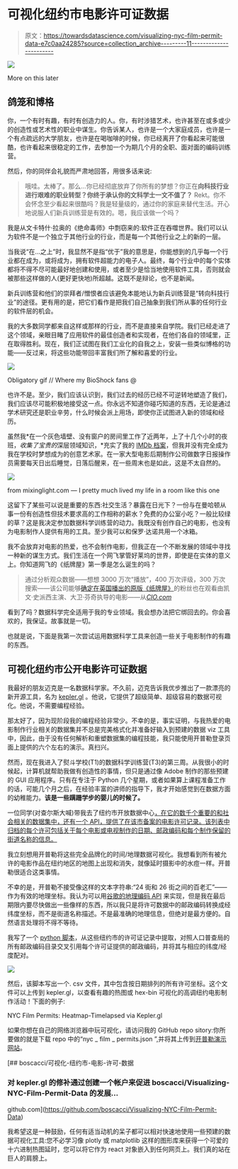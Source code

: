 # 可视化纽约市电影许可证数据

> 原文：<https://towardsdatascience.com/visualizing-nyc-film-permit-data-e7c0aa24285?source=collection_archive---------11----------------------->

![](img/a6bbedacdccc7d88cea19f6d04c126f2.png)

More on this later

## 鸽笼和博格

你，一个有时有趣，有时有创造力的人。你，有时涉猎艺术，也许甚至在或多或少的创造性或艺术性的职业中谋生。你告诉某人，也许是一个大家庭成员，也许是一个有点疏远的大学朋友，也许是在喝咖啡的时候，你已经离开了你看起来可能很酷，也许看起来很稳定的工作，去参加一个为期几个月的全职、面对面的编码训练营。

然后，你的同伴会礼貌而严肃地回答，用很多话来说:

> 哦哇。太棒了。那么…你已经彻底放弃了你所有的梦想？你正在**向科技行业进行艰难的职业转型？你终于承认你的文科学士一文不值了？** Rekt。你不会怀念至少看起来很酷吗？我是轻量级的，通过你的家庭来替代生活。开心地说服人们新兵训练营是有效的。嗯，我应该做一个吗？

我是从文卡特什·拉奥的《绝命毒师》中剽窃来的:软件正在吞噬世界。我们可以认为软件不是一个独立于其他行业的行业，而是每一个其他行业之上的新的一层。

当我说“在…之上”时，我显然不是指“优于”我的意思是，你能想到的几乎每一个行业都在成为，或将成为，拥有软件超能力的电子人。最终，每个行业中的每个实体都将不得不尽可能最好地创建和使用，或者至少是恰当地使用软件工具，否则就会被那些这样做的人(更好更快地)所超越。这既不是辩论，也不是新闻。

新兵训练营和他们的崇拜者/憎恨者应该避免本能地认为新兵训练营是“转向科技行业”的途径。更有用的是，把它们看作是把我们自己抽象到我们所从事的任何行业的软件层的机会。

我的大多数同学都来自这样或那样的行业，而不是直接来自学院。我们已经走进了这个领域，亲眼目睹了应用软件的最佳创造者和实现者，在他们各自的领域里，正在取得胜利。现在，我们正试图在我们工业化的自我之上，安装一些类似博格的功能——反过来，将这些功能带回丰富我们所了解和喜爱的行业。

![](img/21793f4935ac7c71b7e781b15c0af638.png)

Obligatory gif // Where my BioShock fans @

也许不是。至少，我们应该认识到，我们过去的经历已经不可逆转地塑造了我们，我们应该尽可能积极地接受这一点。你永远不知道你碰巧知道的东西，无论是通过学术研究还是职业辛劳，什么时候会派上用场，即使你正试图进入新的领域和经历。

虽然我*在一个灰色墙壁、没有窗户的房间里工作了近两年，上了十几个小时的夜班，*收集了宝贵的*深层领域知识，*充实了我的 [IMDb 档案](https://www.imdb.com/name/nm4574526/)，但我并没有完全成为我在学校时梦想成为的创意艺术家。在一家大型电影后期制作公司做数字日报操作员需要每天日出后睡觉，日落后醒来，在一些周末也是如此，这是不太自然的。

![](img/f1c78ce319a8a49cdb566f0d973136aa.png)

from mixinglight.com — I pretty much lived my life in a room like this one

这留下了某些可以说是重要的东西:社交生活？暴露在日光下？一份与在曼哈顿从事一份有创造性但技术要求高的工作相称的薪水？免费的办公室小吃？一般比较绿的草？这是我决定参加数据科学训练营的动力。我既没有创作自己的电影，也没有为电影制作人提供有用的工具。至少我可以和保罗·达诺共用一个冰箱。

我不会放弃对电影的热爱，也不会制作电影，但我正在一个不断发展的领域中寻找一种新的谋生方式。我们生活在一个网飞掌管好莱坞的世界，即使是在实体的意义上。你知道网飞的《纸牌屋》第一季是怎么诞生的吗？

> 通过分析观众数据——想想 3000 万次“播放”，400 万次评级，300 万次搜索——该公司能够[确定在英国播出的原版《纸牌屋》](https://www.wired.com/2012/11/netflix-data-gamble/)的粉丝也在观看由凯文·史派西主演、大卫·芬奇执导的电影——从[*CIO.com*](https://www.cio.com/article/3207670/big-data/how-netflix-built-a-house-of-cards-with-big-data.html)

看到了吗？数据科学完全适用于我的专业领域。我会想办法把它绑回去的。你会喜欢的，我保证。故事就是一切。

也就是说，下面是我第一次尝试运用数据科学工具来创造一些关于电影制作的有趣的东西。

## 可视化纽约市公开电影许可证数据

我最好的朋友迈克是一名数据科学家。不久前，迈克告诉我优步推出了一款漂亮的新开源工具，名为 [kepler.gl](https://kepler.gl/#/demo) 。他说，它提供了超级简单、超级容易的数据可视化。他说，不需要编程经验。

那太好了，因为现阶段我的编程经验非常少。不幸的是，事实证明，与我热爱的电影制作行业相关的数据集并不总是完美格式化并准备好输入到预建的数据 viz 工具中，因此，由于没有任何解析和重塑数据集的编程技能，我只能使用开普勒登录页面上提供的六个左右的演示。真扫兴。

然而，现在我进入了熨斗学校(T1)的数据科学训练营(T3)的第三周。从我很小的时候起，计算机就帮助我做有创造性的事情，但只是通过像 Adobe 制作的那些预建的 GUI 应用程序。只有在专注于 Python 几个星期，或者如果算上课程准备工作的话，可能几个月之后，在经验丰富的讲师的指导下，我才开始感觉到在数据方面的幼稚能力。**该是一些蹒跚学步的婴儿的时候了。**

一位同学(对查尔斯大喊)带我去了纽约市开放数据中心[，在它的数千个重要的和社会相关的数据集中，还有一个 API，提供了在该市备案的电影许可记录。该列表中归档的每个许可包括关于每个电影或电视制作的日期、邮政编码和每个制作保留的街道名称的信息。](https://opendata.cityofnewyork.us/)

我立刻想用开普勒将这些完全品牌化的时间/地理数据可视化。我想看到所有被允许的电影作品在纽约地区的地图上出现和消失，就像延时摄影中的水痘一样。开普勒很适合这类事情。

不幸的是，开普勒不接受像这样的文本字符串:“24 街和 26 街之间的百老汇”——作为有效的地理坐标。我认为可以用[谷歌的地理编码 API](https://developers.google.com/maps/documentation/geocoding/intro) 来实现，但是我在最后期限内要尽快做出一些像样的东西，所以我只是将许可数据中的邮政编码转换成经纬度坐标，而不是街道名称描述。不是最准确的地理信息，但绝对是最方便的。自然语言处理将不得不等待。

我写了一个 [python 脚本](https://github.com/boscacci/Visualizing-NYC-Film-Permit-Data)，从这些纽约市的许可证记录中提取，对照人口普查局的所有邮政编码目录交叉引用每个许可证提供的邮政编码，并将其与相应的纬度/经度配对。

![](img/15f927dd25c4ca09470524ebee20c104.png)

然后，该脚本写出一个. csv 文件，其中包含按日期排列的所有许可坐标。这个文件可以上传到 kepler.gl，以查看有趣的热图或 hex-bin 可视化的高调纽约电影制作活动！下面的例子:

NYC Film Permits: Heatmap-Timelapsed via Kepler.gl

如果你想在自己的网络浏览器中玩可视化，请访问我的 GitHub repo sitory:你所要做的就是下载 repo 中的“nyc _ film _ permits.json ”,并将其上传到[开普勒演示网站](https://kepler.gl/#/demo)。

[](https://github.com/boscacci/Visualizing-NYC-Film-Permit-Data) [## boscacci/可视化-纽约市-电影-许可-数据

### 对 kepler.gl 的修补通过创建一个帐户来促进 boscacci/Visualizing-NYC-Film-Permit-Data 的发展…

github.com](https://github.com/boscacci/Visualizing-NYC-Film-Permit-Data) 

我希望这是一种鼓励，任何有适当动机的呆子都可以相对快速地使用一些预建的数据可视化工具:您不必学习像 plotly 或 matplotlib 这样的图形库来获得一个可爱的十六进制热图延时，您可以将它作为 react 对象嵌入到任何网页上。我们真的站在巨人的肩膀上。